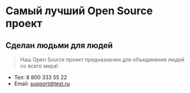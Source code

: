 # Самый лучший Open Source проект

## Сделан людьми для людей

> Наш Open Source проект предназначен для объединения людей со всего мира!

+ Тел: 8 800 333 55 22 
+ Email: support@test.ru
